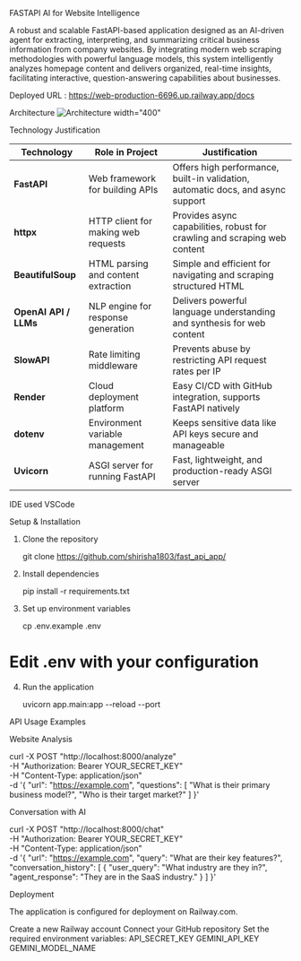 FASTAPI AI for Website Intelligence

A robust and scalable FastAPI-based application designed as an AI-driven agent for extracting, interpreting, and summarizing critical business information from company websites. By integrating modern web scraping methodologies with powerful language models, this system intelligently analyzes homepage content and delivers organized, real-time insights, facilitating interactive, question-answering capabilities about businesses.

Deployed URL : https://web-production-6696.up.railway.app/docs

Architecture
![Architecture](https://github.com/user-attachments/assets/3b6ce968-d26c-41a1-bd24-72cd3160a6ff) width="400"



Technology Justification

| Technology            | Role in Project                     | Justification                                                                   |
| --------------------- | ----------------------------------- | ------------------------------------------------------------------------------- |
| **FastAPI**           | Web framework for building APIs     | Offers high performance, built-in validation, automatic docs, and async support |
| **httpx**             | HTTP client for making web requests | Provides async capabilities, robust for crawling and scraping web content       |
| **BeautifulSoup**     | HTML parsing and content extraction | Simple and efficient for navigating and scraping structured HTML                |
| **OpenAI API / LLMs** | NLP engine for response generation  | Delivers powerful language understanding and synthesis for web content          |
| **SlowAPI**           | Rate limiting middleware            | Prevents abuse by restricting API request rates per IP                          |
| **Render**            | Cloud deployment platform           | Easy CI/CD with GitHub integration, supports FastAPI natively                   |
| **dotenv**            | Environment variable management     | Keeps sensitive data like API keys secure and manageable                        |
| **Uvicorn**           | ASGI server for running FastAPI     | Fast, lightweight, and production-ready ASGI server                             |



IDE used VSCode

Setup & Installation

1. Clone the repository

   git clone https://github.com/shirisha1803/fast_api_app/

2. Install dependencies

   pip install -r requirements.txt

3. Set up environment variables

   cp .env.example .env
# Edit .env with your configuration

4. Run the application

   uvicorn app.main:app --reload --port 


API Usage Examples

Website Analysis

curl -X POST "http://localhost:8000/analyze" \
     -H "Authorization: Bearer YOUR_SECRET_KEY" \
     -H "Content-Type: application/json" \
     -d '{
           "url": "https://example.com",
           "questions": [
             "What is their primary business model?",
             "Who is their target market?"
           ]
         }'

Conversation with AI

curl -X POST "http://localhost:8000/chat" \
     -H "Authorization: Bearer YOUR_SECRET_KEY" \
     -H "Content-Type: application/json" \
     -d '{
           "url": "https://example.com",
           "query": "What are their key features?",
           "conversation_history": [
             {
               "user_query": "What industry are they in?",
               "agent_response": "They are in the SaaS industry."
             }
           ]
         }'

Deployment

The application is configured for deployment on Railway.com. 

Create a new Railway account
Connect your GitHub repository
Set the required environment variables:
API_SECRET_KEY
GEMINI_API_KEY
GEMINI_MODEL_NAME



